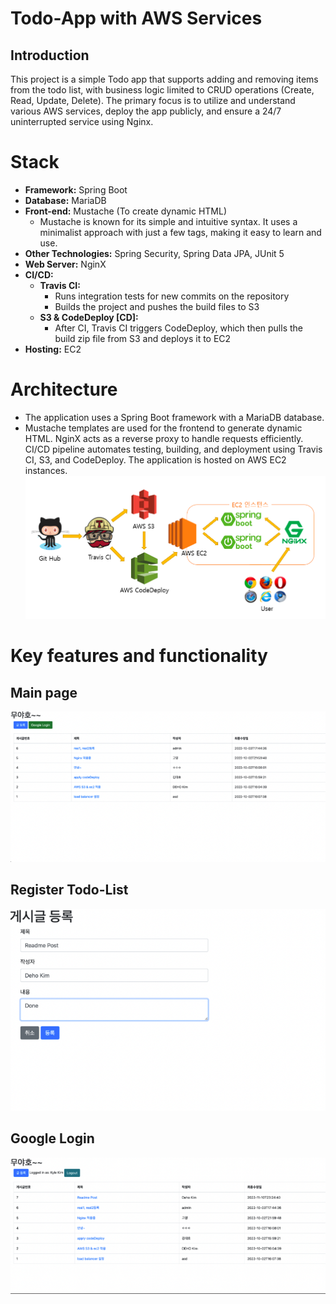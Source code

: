 # Todo-App with AWS Services

## Introduction
This project is a simple Todo app that supports adding and removing items from the todo list, with business logic limited to CRUD operations (Create, Read, Update, Delete). The primary focus is to utilize and understand various AWS services, deploy the app publicly, and ensure a 24/7 uninterrupted service using Nginx.



# Stack
- **Framework:** Spring Boot
- **Database:** MariaDB
- **Front-end:** Mustache (To create dynamic HTML)
  - Mustache is known for its simple and intuitive syntax. It uses a minimalist approach with just a few tags, making it easy to learn and use.
- **Other Technologies:** Spring Security, Spring Data JPA, JUnit 5
- **Web Server:** NginX
- **CI/CD:**
  - **Travis CI:**
    - Runs integration tests for new commits on the repository
    - Builds the project and pushes the build files to S3
  - **S3 & CodeDeploy [CD]:**
    - After CI, Travis CI triggers CodeDeploy, which then pulls the build zip file from S3 and deploys it to EC2
- **Hosting:** EC2



# Architecture
- The application uses a Spring Boot framework with a MariaDB database.
- Mustache templates are used for the frontend to generate dynamic HTML.
NginX acts as a reverse proxy to handle requests efficiently.
CI/CD pipeline automates testing, building, and deployment using Travis CI, S3, and CodeDeploy.
The application is hosted on AWS EC2 instances.
![img.png](img.png)

# Key features and functionality

## Main page
![](images/메인_페이지.png)

## Register Todo-List
![](images/게시글_등록.png)

## Google Login 
![](images/적용_확인.png)

# 


 
